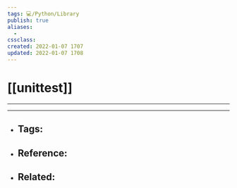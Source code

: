 ```yaml
---
tags: 💻️/Python/Library
publish: true
aliases:
  - 
cssclass: 
created: 2022-01-07 1707
updated: 2022-01-07 1708
---
```


# [[unittest]]

---



---

- Tags: 
	- 
- Reference:
	- 
- Related:
	- 
